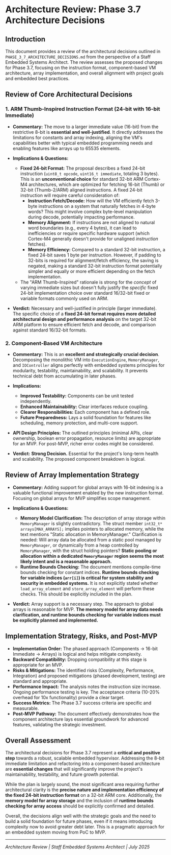 # Architecture Review: Phase 3.7 Architecture Decisions

## Introduction

This document provides a review of the architectural decisions outlined in `PHASE_3_7_ARCHITECTURE_DECISIONS.md` from the perspective of a Staff Embedded Systems Architect. The review assesses the proposed changes for Phase 3.7, focusing on the instruction format, component-based VM architecture, array implementation, and overall alignment with project goals and embedded best practices.

## Review of Core Architectural Decisions

### 1. ARM Thumb-Inspired Instruction Format (24-bit with 16-bit Immediate)

*   **Commentary:** The move to a larger immediate value (16-bit) from the restrictive 8-bit is **essential and well-justified**. It directly addresses the limitations for constants and array indexing, aligning the VM's capabilities better with typical embedded programming needs and enabling features like arrays up to 65535 elements.

*   **Implications & Questions:**
    *   **Fixed 24-bit Format:** The proposal describes a fixed 24-bit instruction (`uint8_t opcode`, `uint16_t immediate`, totaling 3 bytes). This is an **unconventional choice** for standard 32-bit ARM Cortex-M4 architectures, which are optimized for fetching 16-bit (Thumb) or 32-bit (Thumb-2/ARM) aligned instructions. A fixed 24-bit instruction will require careful consideration of:
        *   **Instruction Fetch/Decode:** How will the VM efficiently fetch 3-byte instructions on a system that naturally fetches in 4-byte words? This might involve complex byte-level manipulation during decode, potentially impacting performance.
        *   **Memory Alignment:** If instructions are not aligned to natural word boundaries (e.g., every 4 bytes), it can lead to inefficiencies or require specific hardware support (which Cortex-M4 generally doesn't provide for unaligned *instruction* fetches).
        *   **Memory Efficiency:** Compared to a standard 32-bit instruction, a fixed 24-bit saves 1 byte per instruction. However, if padding to 32-bits is required for alignment/fetch efficiency, the saving is negated, making a standard 32-bit instruction format potentially simpler and equally or more efficient depending on the fetch implementation.
    *   The "ARM Thumb-Inspired" rationale is strong for the *concept* of varying immediate sizes but doesn't fully justify the *specific* fixed 24-bit implementation choice over standard 16/32-bit fixed or variable formats commonly used on ARM.

*   **Verdict:** Necessary and well-justified in principle (larger immediate). The specific choice of a **fixed 24-bit format requires more detailed architectural design and performance analysis** on the target 32-bit ARM platform to ensure efficient fetch and decode, and comparison against standard 16/32-bit formats.

### 2. Component-Based VM Architecture

*   **Commentary:** This is an **excellent and strategically crucial decision**. Decomposing the monolithic VM into `ExecutionEngine`, `MemoryManager`, and `IOController` aligns perfectly with embedded systems principles for modularity, testability, maintainability, and scalability. It prevents technical debt from accumulating in later phases.

*   **Implications:**
    *   **Improved Testability:** Components can be unit tested independently.
    *   **Enhanced Maintainability:** Clear interfaces reduce coupling.
    *   **Clearer Responsibilities:** Each component has a defined role.
    *   **Future Preparedness:** Lays a solid foundation for features like scheduling, memory protection, and multi-core support.

*   **API Design Principles:** The outlined principles (minimal APIs, clear ownership, boolean error propagation, resource limits) are appropriate for an MVP. For post-MVP, richer error codes might be considered.

*   **Verdict:** **Strong Decision.** Essential for the project's long-term health and scalability. The proposed component breakdown is logical.

## Review of Array Implementation Strategy

*   **Commentary:** Adding support for global arrays with 16-bit indexing is a valuable functional improvement enabled by the new instruction format. Focusing on global arrays for MVP simplifies scope management.

*   **Implications & Questions:**
    *   **Memory Model Clarification:** The description of array storage within `MemoryManager` is slightly contradictory. The struct member `int32_t* arrays[MAX_ARRAYS];` implies pointers to allocated memory, while the text mentions "Static allocation in MemoryManager." Clarification is needed: Will array data be allocated from a static pool managed by `MemoryManager`, or dynamically from a heap controlled by `MemoryManager`, with the struct holding pointers? **Static pooling or allocation within a dedicated `MemoryManager` region seems the most likely intent and is a reasonable approach.**
    *   **Runtime Bounds Checking:** The document mentions compile-time bounds checking for constant indices. **Runtime bounds checking for variable indices (`arr[i]`) is critical for system stability and security in embedded systems.** It is not explicitly stated whether `load_array_element` and `store_array_element` will perform these checks. This should be explicitly included in the plan.

*   **Verdict:** Array support is a necessary step. The approach to global arrays is reasonable for MVP. **The memory model for array data needs clarification, and runtime bounds checking for variable indices must be explicitly planned and implemented.**

## Implementation Strategy, Risks, and Post-MVP

*   **Implementation Order:** The phased approach (Components -> 16-bit Immediate -> Arrays) is logical and helps mitigate complexity.
*   **Backward Compatibility:** Dropping compatibility at this stage is appropriate for an MVP.
*   **Risks & Mitigations:** The identified risks (Complexity, Performance, Integration) and proposed mitigations (phased development, testing) are standard and appropriate.
*   **Performance Impact:** The analysis notes the instruction size increase. Ongoing performance testing is key. The acceptance criteria (10-20% overhead for 10x functionality) provide a clear target.
*   **Success Metrics:** The Phase 3.7 success criteria are specific and measurable.
*   **Post-MVP Pathway:** The document effectively demonstrates how the component architecture lays essential groundwork for advanced features, validating the strategic investment.

## Overall Assessment

The architectural decisions for Phase 3.7 represent a **critical and positive step** towards a robust, scalable embedded hypervisor. Addressing the 8-bit immediate limitation and refactoring into a component-based architecture are **essential changes** that will significantly improve the project's maintainability, testability, and future growth potential.

While the plan is largely sound, the most significant area requiring further architectural clarity is the **precise nature and implementation efficiency of the fixed 24-bit instruction format** on a 32-bit ARM core. Additionally, the **memory model for array storage** and the inclusion of **runtime bounds checking for array access** should be explicitly confirmed and detailed.

Overall, the decisions align well with the strategic goals and the need to build a solid foundation for future phases, even if it means introducing complexity now to avoid greater debt later. This is a pragmatic approach for an embedded system moving from PoC to MVP.

---
*Architecture Review | Staff Embedded Systems Architect | July 2025*
